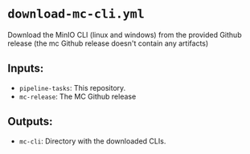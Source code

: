 # `download-mc-cli.yml`

Download the MinIO CLI (linux and windows) from the provided Github release (the
mc Github release doesn't contain any artifacts)

## Inputs:

* `pipeline-tasks`: This repository.
* `mc-release`: The MC Github release

## Outputs:

* `mc-cli`: Directory with the downloaded CLIs.
